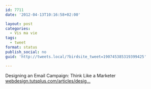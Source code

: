 ```yaml
---
id: 7711
date: '2012-04-13T10:16:58+02:00'

layout: post
categories:
  - Vis ma vie
tags:
  - tweet
format: status
publish_social: no
guid: 'http://tweets.local/?birdsite_tweet=190745385319399425'

---
```


Designing an Email Campaign: Think Like a Marketer [webdesign.tutsplus.com/articles/desig…](http://webdesign.tutsplus.com/articles/design-theory/designing-an-email-campaign-think-like-a-marketer/)